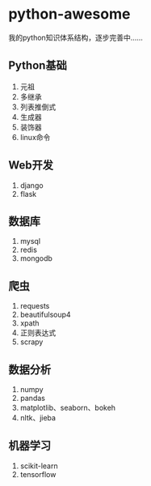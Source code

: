 # python-awesome
我的python知识体系结构，逐步完善中......

## Python基础
1. 元祖
2. 多继承
3. 列表推倒式
4. 生成器
5. 装饰器
6. linux命令

## Web开发
1. django
2. flask

## 数据库
1. mysql
2. redis
3. mongodb

## 爬虫
1. requests
2. beautifulsoup4
3. xpath
4. 正则表达式
5. scrapy

## 数据分析
1. numpy
2. pandas
3. matplotlib、seaborn、bokeh
4. nltk、jieba

## 机器学习
1. scikit-learn
2. tensorflow
